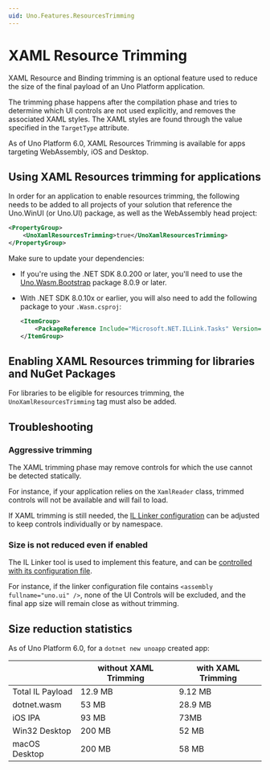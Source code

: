 ```yaml
---
uid: Uno.Features.ResourcesTrimming
---
```


# XAML Resource Trimming

XAML Resource and Binding trimming is an optional feature used to reduce the size of the final payload of an Uno Platform application.

The trimming phase happens after the compilation phase and tries to determine which UI controls are not used explicitly, and removes the associated XAML styles. The XAML styles are found through the value specified in the `TargetType` attribute.

As of Uno Platform 6.0, XAML Resources Trimming is available for apps targeting WebAssembly, iOS and Desktop.

## Using XAML Resources trimming for applications

In order for an application to enable resources trimming, the following needs to be added to all projects of your solution that reference the Uno.WinUI (or Uno.UI) package, as well as the WebAssembly head project:

```xml
<PropertyGroup>
    <UnoXamlResourcesTrimming>true</UnoXamlResourcesTrimming>
</PropertyGroup>
```

Make sure to update your dependencies:

- If you're using the .NET SDK 8.0.200 or later, you'll need to use the [Uno.Wasm.Bootstrap](https://www.nuget.org/packages/Uno.Wasm.Bootstrap) package 8.0.9 or later.
- With .NET SDK 8.0.10x or earlier, you will also need to add the following package to your `.Wasm.csproj`:

    ```xml
    <ItemGroup>
        <PackageReference Include="Microsoft.NET.ILLink.Tasks" Version="8.0.0" />
    </ItemGroup>
    ```

## Enabling XAML Resources trimming for libraries and NuGet Packages

For libraries to be eligible for resources trimming, the `UnoXamlResourcesTrimming` tag must also be added.

## Troubleshooting

### Aggressive trimming

The XAML trimming phase may remove controls for which the use cannot be detected statically.

For instance, if your application relies on the `XamlReader` class, trimmed controls will not be available and will fail to load.

If XAML trimming is still needed, the [IL Linker configuration](xref:uno.articles.features.illinker) can be adjusted to keep controls individually or by namespace.

### Size is not reduced even if enabled

The IL Linker tool is used to implement this feature, and can be [controlled with its configuration file](xref:uno.articles.features.illinker).

For instance, if the linker configuration file contains `<assembly fullname="uno.ui" />`, none of the UI Controls will be excluded, and the final app size will remain close as without trimming.

## Size reduction statistics

As of Uno Platform 6.0, for a `dotnet new unoapp` created app:

|                      | without XAML Trimming | with XAML Trimming |
| -------------------- | --------------------- | ------------------ |
| Total IL Payload     |               12.9 MB |            9.12 MB |
| dotnet.wasm          |                 53 MB |            28.9 MB |
| iOS IPA              |                 93 MB |               73MB |
| Win32 Desktop        |                200 MB |              52 MB |
| macOS Desktop        |                200 MB |              58 MB |
